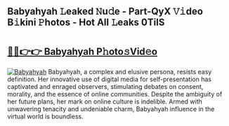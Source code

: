## Babyahyah 𝙻eaked 𝙽u𝚍e - Part-QyX 𝚅𝚒deo B𝚒kini 𝙿hotos - Hot All 𝙻eaks 0TilS

# <h2><a href="http://ld20kmm.urlbe.top/?page=Babyahyah">🔗🔗👉👉 Babyahyah P𝚑oto𝚜Vid𝚎o</a></h2>

[![Babyahyah](https://i.imgur.com/eBuTRDB.gif)](http://ld20kmm.urlbe.top/?page=Babyahyah)
Babyahyah, a complex and elusive persona, resists easy definition. Her innovative use of digital media for self-presentation has captivated and enraged observers, stimulating debates on consent, morality, and the essence of online communities. Despite the ambiguity of her future plans, her mark on online culture is indelible. Armed with unwavering tenacity and undeniable charm, Babyahyah influence in the virtual world is boundless.
